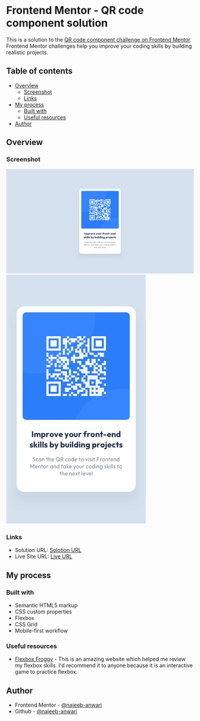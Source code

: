 # Frontend Mentor - QR code component solution

This is a solution to the [QR code component challenge on Frontend Mentor](https://www.frontendmentor.io/challenges/qr-code-component-iux_sIO_H). Frontend Mentor challenges help you improve your coding skills by building realistic projects. 

## Table of contents

- [Overview](#overview)
  - [Screenshot](#screenshot)
  - [Links](#links)
- [My process](#my-process)
  - [Built with](#built-with)
  - [Useful resources](#useful-resources)
- [Author](#author)

## Overview

### Screenshot

![](./design/desktop-design.jpg)
![](./design/mobile-design.jpg)

### Links

- Solution URL: [Solotion URL](https://github.com/najeeb-anwari/interactive-rating-component-using-flexbox)
- Live Site URL: [Live URL](https://najeeb-anwari.github.io/qr-code-component-using-flexbox/)

## My process

### Built with

- Semantic HTML5 markup
- CSS custom properties
- Flexbox
- CSS Grid
- Mobile-first workflow


### Useful resources

- [Flexbox Froggy](https://flexboxfroggy.com/) - This is an amazing website which helped me review my flexbox skills. I'd recommend it to anyone because it is an interactive game to practice flexbox.


## Author

- Frontend Mentor - [@najeeb-anwari](https://www.frontendmentor.io/profile/najeeb-anwari)
- Github - [@najeeb-anwari](https://github.com/najeeb-anwari)

